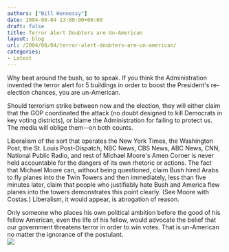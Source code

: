 ```yaml
---
authors: ["Bill Hennessy"]
date: 2004-08-04 13:00:00+00:00
draft: false
title: Terror Alert Doubters are Un-American
layout: blog
url: /2004/08/04/terror-alert-doubters-are-un-american/
categories:
- Latest
---
```


Why beat around the bush, so to speak.  If you think the Administration invented the terror alert for 5 buildings in order to boost the President's re-election chances, you are un-American.    
  
Should terrorism strike between now and the election, they will either claim that the GOP coordinated the attack (no doubt designed to kill Democrats in key voting districts), or blame the Administration for failing to protect us.  The media will oblige them--on both counts.    
  
Liberalism of the sort that operates the New York Times, the Washington Post, the St. Louis Post-Dispatch, NBC News, CBS News, ABC News, CNN, National Public Radio, and rest of Michael Moore's Amen Corner is never held accountable for the dangers of its own rhetoric or actions.  The fact that Michael Moore can, without being questioned, claim Bush hired Arabs to fly planes into the Twin Towers and then immediately, less than five minutes later, claim that people who justifiably hate Bush and America flew planes into the towers demonstrates this point clearly.  (See Moore with Costas.)  Liberalism, it would appear, is abrogation of reason.    
  
Only someone who places his own political ambition before the good of his fellow American, even the life of his fellow, would advocate the belief that our government threatens terror in order to win votes.  That is un-American no matter the ignorance of the postulant.  
![](https://blog.billhennessy.com/aggbug.aspx?PostID=655)

